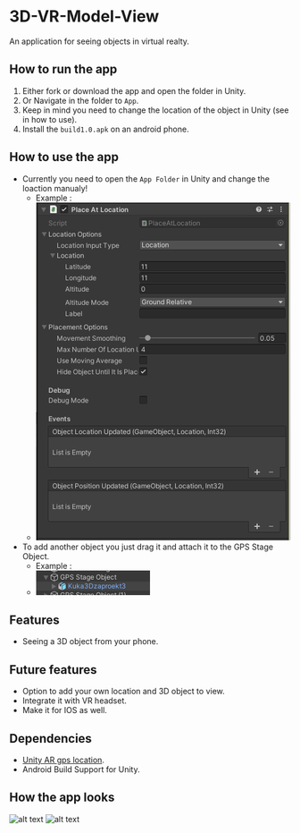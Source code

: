 # 3D-VR-Model-View
An application for seeing objects in virtual realty.

 ## How to run the app
   1. Either fork or download the app and open the folder in Unity.
   2. Or Navigate in the folder to `App`.
   3. Keep in mind you need to change the location of the object in Unity (see in how to use).
   4. Install the `build1.0.apk` on an android phone.
 
 ## How to use the app
 - Currently you need to open the `App Folder` in Unity and change the loaction manualy!
   - Example : 
   - ![alt text](https://github.com/PinkFlamingoz/3D-VR-Model-View/blob/main/Ar.png)
 - To add another object you just drag it and attach it to the GPS Stage Object.
   - Example : 
   - ![alt text](https://github.com/PinkFlamingoz/3D-VR-Model-View/blob/main/Ar2.png)
 ## Features
 - Seeing a 3D object from your phone.
 
 ## Future features
 - Option to add your own location and 3D object to view.
 - Integrate it with VR headset.
 - Make it for IOS as well.
 
 ## Dependencies
 - [Unity AR gps location](https://docs.unity-ar-gps-location.com).
 - Android Build Support for Unity.
 
 ## How the app looks
![alt text](https://github.com/PinkFlamingoz/3D-VR-Model-View/blob/main/ezgif-3-3f2b90f95e.gif)
![alt text](https://github.com/PinkFlamingoz/3D-VR-Model-View/blob/main/ezgif-3-89b8798603.gif)

